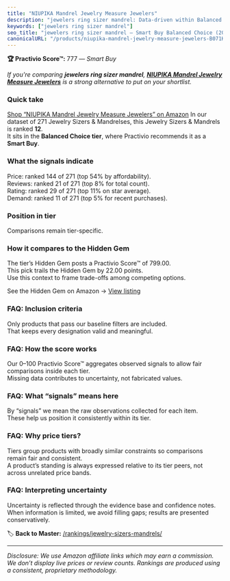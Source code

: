 ```yaml
---
title: "NIUPIKA Mandrel Jewelry Measure Jewelers"
description: "jewelers ring sizer mandrel: Data-driven within Balanced Choice ranking using the Practivio Score™. Positioned by quality, value, demand, findability, momentum."
keywords: ["jewelers ring sizer mandrel"]
seo_title: "jewelers ring sizer mandrel — Smart Buy Balanced Choice (2025)"
canonicalURL: "/products/niupika-mandrel-jewelry-measure-jewelers-B071KF9BD6/"
---
```


**🏆 Practivio Score™:** 777 — _Smart Buy_


*If you're comparing **jewelers ring sizer mandrel**, **[NIUPIKA Mandrel Jewelry Measure Jewelers](https://www.amazon.com/dp/B071KF9BD6?tag=practivio-20)** is a strong alternative to put on your shortlist.*
### Quick take
[Shop “NIUPIKA Mandrel Jewelry Measure Jewelers” on Amazon](https://www.amazon.com/dp/B071KF9BD6?tag=practivio-20)
In our dataset of 271 Jewelry Sizers & Mandrelses, this Jewelry Sizers & Mandrels is ranked **12**.  
It sits in the **Balanced Choice tier**, where Practivio recommends it as a **Smart Buy**.

### What the signals indicate
Price: ranked 144 of 271 (top 54% by affordability).  
Reviews: ranked 21 of 271 (top 8% for total count).  
Rating: ranked 29 of 271 (top 11% on star average).  
Demand: ranked 11 of 271 (top 5% for recent purchases).

### Position in tier
Comparisons remain tier-specific.

### How it compares to the Hidden Gem
The tier’s Hidden Gem posts a Practivio Score™ of 799.00.  
This pick trails the Hidden Gem by 22.00 points.  
Use this context to frame trade-offs among competing options.  

See the Hidden Gem on Amazon → [View listing](https://www.amazon.com/dp/B07C15P2F7?tag=practivio-20)

### FAQ: Inclusion criteria
Only products that pass our baseline filters are included.  
That keeps every designation valid and meaningful.

### FAQ: How the score works
Our 0–100 Practivio Score™ aggregates observed signals to allow fair comparisons inside each tier.  
Missing data contributes to uncertainty, not fabricated values.

### FAQ: What “signals” means here
By “signals” we mean the raw observations collected for each item.  
These help us position it consistently within its tier.

### FAQ: Why price tiers?
Tiers group products with broadly similar constraints so comparisons remain fair and consistent.  
A product’s standing is always expressed relative to its tier peers, not across unrelated price bands.

### FAQ: Interpreting uncertainty
Uncertainty is reflected through the evidence base and confidence notes.  
When information is limited, we avoid filling gaps; results are presented conservatively.


🏷️ **Back to Master:** [/rankings/jewelry-sizers-mandrels/](/rankings/jewelry-sizers-mandrels/)

---
_Disclosure: We use Amazon affiliate links which may earn a commission. We don’t display live prices or review counts. Rankings are produced using a consistent, proprietary methodology._
